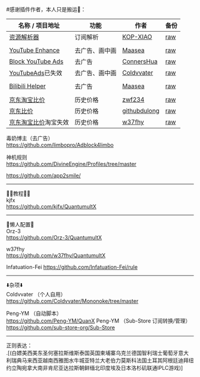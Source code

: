 #感谢插件作者，本人只是搬运🙏：  
  
| 名称 / 项目地址                                                                                                                      | 功能      | 作者                                                                     | 备份                                                                                                |
| ------------------------------------------------------------------------------------------------------------------------------ | ------- | ---------------------------------------------------------------------- | ------------------------------------------------------------------------------------------------- |
| [资源解析器](https://raw.githubusercontent.com/KOP-XIAO/QuantumultX/master/Scripts/resource-parser.js)                              | 订阅解析    | [KOP-XIAO](https://github.com/KOP-XIAO/QuantumultX?tab=readme-ov-file) | [raw](https://raw.githubusercontent.com/a0n1/wall/main/qx/Scripts/resource-parser.js)             |
|                                                                                                                                |         |                                                                        |                                                                                                   |
| [YouTube Enhance](https://raw.githubusercontent.com/Maasea/sgmodule/master/YouTube.Enhance.sgmodule)                           | 去广告、画中画 | [Maasea](https://github.com/Maasea/sgmodule)                           | [raw](https://raw.githubusercontent.com/a0n1/wall/main/qx/rewrite/YouTube.Enhance.sgmodule)       |
| [Block YouTube Ads](https://raw.githubusercontent.com/ConnersHua/RuleGo/master/Surge/Module/Block/YouTubeAds.sgmodule)         | 去广告     | [ConnersHua](https://github.com/ConnersHua/RuleGo)                     | [raw](https://raw.githubusercontent.com/a0n1/wall/main/qx/rewrite/Block%20YouTube%20Ads.sgmodule) |
| [YouTubeAds](https://raw.githubusercontent.com/Coldvvater/Mononoke/master/QuantumultX/Rewrite/Adblock/YouTubeAds.qxrewrite)已失效 | 去广告、画中画 | [Coldvvater](https://github.com/Coldvvater/Mononoke)                   | [raw](https://raw.githubusercontent.com/a0n1/wall/main/qx/rewrite/YouTubeAds.qxrewrite)           |
|                                                                                                                                |         |                                                                        |                                                                                                   |
| [Bilibili Helper](https://raw.githubusercontent.com/Maasea/sgmodule/master/Bilibili.Helper.sgmodule)                           | 去广告     | [Maasea](https://github.com/Maasea/sgmodule)                           | [raw](https://raw.githubusercontent.com/a0n1/wall/main/qx/rewrite/Bilibili.Helper.sgmodule)       |
|                                                                                                                                |         |                                                                        |                                                                                                   |
| [京东淘宝比价](https://raw.githubusercontent.com/zwf234/rules/master/QuantumultX/price.conf)                                         | 历史价格    | [zwf234](https://github.com/zwf234/rules)                              | [raw](https://raw.githubusercontent.com/a0n1/wall/main/qx/rewrite/jd_tb_price.conf)               |
| [京东比价](https://raw.githubusercontent.com/githubdulong/Script/master/jd_price2.sgmodule)                                        | 历史价格    | [githubdulong](https://github.com/githubdulong/Script)                 | [raw](https://raw.githubusercontent.com/a0n1/wall/main/qx/rewrite/jd_price.conf)                  |
| [京东淘宝比价](https://raw.githubusercontent.com/w37fhy/QuantumultX/master/QuantumultX_JS.conf)淘宝失效                                  | 历史价格    | [w37fhy](https://github.com/w37fhy/QuantumultX)                        | [raw](https://raw.githubusercontent.com/a0n1/wall/main/qx/rewrite/jd_tb_price_w37fhy.conf)        |

毒奶博主（去广告）  
https://github.com/limbopro/Adblock4limbo
  
神机规则  
https://github.com/DivineEngine/Profiles/tree/master

https://github.com/app2smile/
****
👩‍🏫教程👩‍🏫  
kjfx  
https://github.com/kjfx/QuantumultX
****
🥱懒人配置🥱  
Orz-3  
https://github.com/Orz-3/QuantumultX
  
w37fhy  
https://github.com/w37fhy/QuantumultX  

Infatuation-Fei
https://github.com/Infatuation-Fei/rule   
****
⬇️杂项⬇️  
Coldvvater （个人自用）  
https://github.com/Coldvvater/Mononoke/tree/master
  
Peng-YM （自动脚本）  
https://github.com/Peng-YM/QuanX
Peng-YM （Sub-Store 订阅转换/管理）  
https://github.com/sub-store-org/Sub-Store
****
正则表达：  
.[(白嫖美西美东圣何塞拉斯维斯泰国英国柬埔寨乌克兰德国智利瑞士葡萄牙意大利瑞典马来西亚越南西雅图水牛城亚特兰大老伯力莫斯科法国土耳其阿根廷迪拜纽约立陶宛拿大南非肯尼亚达拉斯朝鲜缅北印度埃及日本洛杉矶联通IPLC游戏)]
